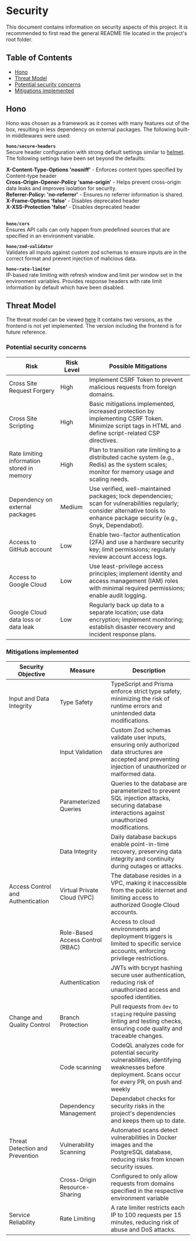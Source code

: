 # Security

This document contains information on security aspects of this project.
It is recommended to first read the general README file located in the project's root folder.

## Table of Contents

- [Hono](#hono)
- [Threat Model](#threat-model)
- [Potential security concerns](#potential-security-concerns)
- [Mitigations implemented](#mitigations-implemented)

## Hono

Hono was chosen as a framework as it comes with many features out of the box, resulting in less dependency on external packages.
The following built-in middlewares were used:

**`hono/secure-headers`** \
Secure header configuration with strong default settings similar to [helmet](https://www.npmjs.com/package/helmet).
The following settings have been set beyond the defaults:

**X-Content-Type-Options 'nosniff'** - Enforces content types specified by Content-type header \
**Cross-Origin-Opener-Policy 'same-origin'** - Helps prevent cross-origin data leaks and improves isolation for security. \
**Referrer-Policy: 'no-referrer'** - Ensures no referrer information is shared. \
**X-Frame-Options 'false'** - Disables deprecated header \
**X-XSS-Protection 'false'** - Disables deprecated header \
<br>

**`hono/cors`** \
Ensures API calls can only happen from predefined sources that are specified in an environment variable.

**`hono/zod-validator`** \
Validates all inputs against custom zod schemas to ensure inputs are in the correct format and prevent injection of malicious data.

**`hono-rate-limiter`** \
IP-based rate limiting with refresh window and limit per window set in the environment variables. Provides response headers with rate limit information by default which have been disabled.

## Threat Model

The threat model can be viewed [here](./assets/threat_model.png)
It contains two versions, as the frontend is not yet implemented. The version including the frontend is for future reference.

### Potential security concerns

| **Risk**                                   | **Risk Level** | **Possible Mitigations**                                                                                                                                                        |
| ------------------------------------------ | -------------- | ------------------------------------------------------------------------------------------------------------------------------------------------------------------------------- |
| Cross Site Request Forgery                 | High           | Implement CSRF Token to prevent malicious requests from foreign domains.                                                                                                        |
| Cross Site Scripting                       | High           | Basic mitigations implemented, increased protection by implementing CSRF Token. Minimize script tags in HTML and define script-related CSP directives.                          |
| Rate limiting information stored in memory | High           | Plan to transition rate limiting to a distributed cache system (e.g., Redis) as the system scales; monitor for memory usage and scaling needs.                                  |
| Dependency on external packages            | Medium         | Use verified, well-maintained packages; lock dependencies; scan for vulnerabilities regularly; consider alternative tools to enhance package security (e.g., Snyk, Dependabot). |
| Access to GitHub account                   | Low            | Enable two-factor authentication (2FA) and use a hardware security key; limit permissions; regularly review account access logs.                                                |
| Access to Google Cloud                     | Low            | Use least-privilege access principles; implement identity and access management (IAM) roles with minimal required permissions; enable audit logging.                            |
| Google Cloud data loss or data leak        | Low            | Regularly back up data to a separate location; use data encryption; implement monitoring; establish disaster recovery and incident response plans.                              |

### Mitigations implemented

| **Security Objective**            | **Measure**                      | **Description**                                                                                                                                            |
| --------------------------------- | -------------------------------- | ---------------------------------------------------------------------------------------------------------------------------------------------------------- |
| Input and Data Integrity          | Type Safety                      | TypeScript and Prisma enforce strict type safety, minimizing the risk of runtime errors and unintended data modifications.                                 |
|                                   | Input Validation                 | Custom Zod schemas validate user inputs, ensuring only authorized data structures are accepted and preventing injection of unauthorized or malformed data. |
|                                   | Parameterized Queries            | Queries to the database are parameterized to prevent SQL injection attacks, securing database interactions against unauthorized modifications.             |
|                                   | Data Integrity                   | Daily database backups enable point-in-time recovery, preserving data integrity and continuity during outages or attacks.                                  |
| Access Control and Authentication | Virtual Private Cloud (VPC)      | The database resides in a VPC, making it inaccessible from the public internet and limiting access to authorized Google Cloud accounts.                    |
|                                   | Role-Based Access Control (RBAC) | Access to cloud environments and deployment triggers is limited to specific service accounts, enforcing privilege restrictions.                            |
|                                   | Authentication                   | JWTs with bcrypt hashing secure user authentication, reducing risk of unauthorized access and spoofed identities.                                          |
| Change and Quality Control        | Branch Protection                | Pull requests from `dev` to `staging` require passing linting and testing checks, ensuring code quality and traceable changes.                             |
|                                   | Code scanning                    | CodeQL analyzes code for potential security vulnerabilities, identifying weaknesses before deployment. Scans occur for every PR, on push and weekly        |
|                                   | Dependency Management            | Dependabot checks for security risks in the project's dependencies and keeps them up to date.                                                              |
| Threat Detection and Prevention   | Vulnerability Scanning           | Automated scans detect vulnerabilities in Docker images and the PostgreSQL database, reducing risks from known security issues.                            |
|                                   | Cross-Origin Resource-Sharing    | Configured to only allow requests from domains specified in the respective environment variable                                                            |
| Service Reliability               | Rate Limiting                    | A rate limiter restricts each IP to 100 requests per 15 minutes, reducing risk of abuse and DoS attacks.                                                   |
